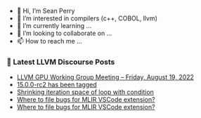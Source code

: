 - 👋 Hi, I’m Sean Perry
- 👀 I’m interested in compilers (c++, COBOL, llvm)
- 🌱 I’m currently learning ...
- 💞️ I’m looking to collaborate on ...
- 📫 How to reach me ...

<!---
s66perry/s66perry is a ✨ special ✨ repository because its `README.md` (this file) appears on your GitHub profile.
You can click the Preview link to take a look at your changes.
--->
### 📕 Latest LLVM Discourse Posts

<!-- DISCOURSE-LLVM:START -->
- [LLVM GPU Working Group Meeting – Friday, August 19, 2022](https://discourse.llvm.org/t/llvm-gpu-working-group-meeting-friday-august-19-2022/64606#post_1)
- [15.0.0-rc2 has been tagged](https://discourse.llvm.org/t/15-0-0-rc2-has-been-tagged/64352#post_13)
- [Shrinking iteration space of loop with condition](https://discourse.llvm.org/t/shrinking-iteration-space-of-loop-with-condition/64538#post_4)
- [Where to file bugs for MLIR VSCode extension?](https://discourse.llvm.org/t/where-to-file-bugs-for-mlir-vscode-extension/64605#post_2)
- [Where to file bugs for MLIR VSCode extension?](https://discourse.llvm.org/t/where-to-file-bugs-for-mlir-vscode-extension/64605#post_1)
<!-- DISCOURSE-LLVM:END -->
